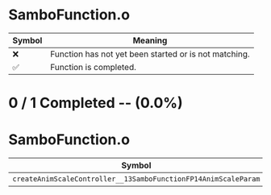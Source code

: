 # SamboFunction.o
| Symbol | Meaning 
| ------------- | ------------- 
| :x: | Function has not yet been started or is not matching. 
| :white_check_mark: | Function is completed. 


# 0 / 1 Completed -- (0.0%)
# SamboFunction.o
| Symbol | Decompiled? |
| ------------- | ------------- |
| `createAnimScaleController__13SamboFunctionFP14AnimScaleParam` | :x: |
